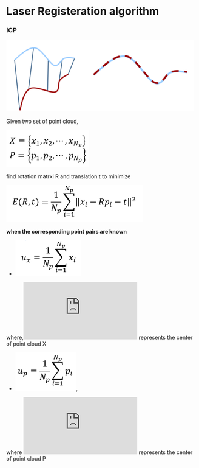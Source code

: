 # Laser Registeration algorithm

### ICP

<dev align=center><img src=./doc/icp1.png></dev>


Given two set of point cloud,

<dev align=center><img src=./doc/icp2.png></dev>

find rotation matrxi R and translation t to minimize

<dev align=center><img src=./doc/icp3.png></dev>


**when the corresponding point pairs are known**  

+ ![](./doc/icp4.png)

where,![](https://latex.codecogs.com/gif.latex?u_x)  represents the center of point cloud X

+ ![](./doc/icp5.png), 

where ![](https://latex.codecogs.com/gif.latex?u_p) represents the center of point cloud P
